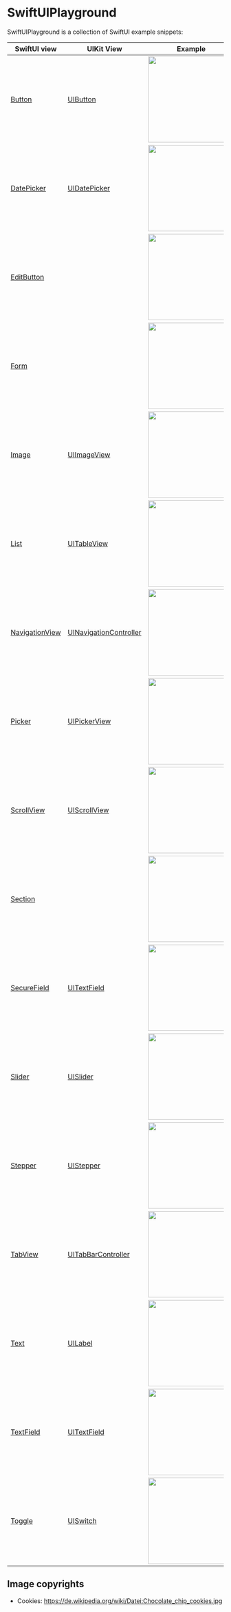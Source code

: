 # SwiftUIPlayground

SwiftUIPlayground is a collection of SwiftUI example snippets:

SwiftUI view                             | UIKit View                                             | Example
---------------------------------------- | ------------------------------------------------------ | --------------------------------------------------------------------------
[Button][swiftui-button]                 | [UIButton][uikit-uibutton]                             | [<img src="docs/Button.png" width="200"/>][example-button]
[DatePicker][swiftui-datepicker]         | [UIDatePicker][uikit-uidatepicker]                     | [<img src="docs/DatePicker.png" width="200"/>][example-datepicker]
[EditButton][swiftui-editbutton]         |                                                        | [<img src="docs/EditButton.png" width="200"/>][example-editbutton]
[Form][swiftui-form]                     |                                                        | [<img src="docs/Form.png" width="200"/>][example-form]
[Image][swiftui-image]                   | [UIImageView][uikit-uiimageview]                       | [<img src="docs/Image.png" width="200"/>][example-image]
[List][swiftui-list]                     | [UITableView][uikit-uitableview]                       | [<img src="docs/List.png" width="200"/>][example-list]
[NavigationView][swiftui-navigationview] | [UINavigationController][uikit-uinavigationcontroller] | [<img src="docs/NavigationView.png" width="200"/>][example-navigationview]
[Picker][swiftui-picker]                 | [UIPickerView][uikit-uipickerview]                     | [<img src="docs/Picker.png" width="200"/>][example-picker]
[ScrollView][swiftui-scrollview]         | [UIScrollView][uikit-uiscrollview]                     | [<img src="docs/ScrollView.png" width="200"/>][example-scrollview]
[Section][swiftui-section]               |                                                        | [<img src="docs/Section.png" width="200"/>][example-section]
[SecureField][swiftui-securefield]       | [UITextField][uikit-uitextfield]                       | [<img src="docs/SecureField.png" width="200"/>][example-securefield]
[Slider][swiftui-slider]                 | [UISlider][uikit-uislider]                             | [<img src="docs/Slider.png" width="200"/>][example-slider]
[Stepper][swiftui-stepper]               | [UIStepper][uikit-uistepper]                           | [<img src="docs/Stepper.png" width="200"/>][example-stepper]
[TabView][swiftui-tabview]               | [UITabBarController][uikit-uitabbarcontroller]         | [<img src="docs/TabView.png" width="200"/>][example-tabview]
[Text][swiftui-text]                     | [UILabel][uikit-uilabel]                               | [<img src="docs/Text.png" width="200"/>][example-text]
[TextField][swiftui-textfield]           | [UITextField][uikit-uitextfield]                       | [<img src="docs/TextField.png" width="200"/>][example-textfield]
[Toggle][swiftui-toggle]                 | [UISwitch][uikit-uiswitch]                             | [<img src="docs/Toggle.png" width="200"/>][example-toggle]

[swiftui-button]: https://developer.apple.com/documentation/swiftui/button
[example-button]: https://github.com/ralfebert/SwiftUIPlayground/blob/master/SwiftUIPlayground/Views/ButtonExampleView.swift
[uikit-uibutton]: https://developer.apple.com/documentation/uikit/uibutton
[swiftui-datepicker]: https://developer.apple.com/documentation/swiftui/datepicker
[example-datepicker]: https://github.com/ralfebert/SwiftUIPlayground/blob/master/SwiftUIPlayground/Views/DatePickerExampleView.swift
[uikit-uidatepicker]: https://developer.apple.com/documentation/uikit/uidatepicker
[swiftui-editbutton]: https://developer.apple.com/documentation/swiftui/editbutton
[example-editbutton]: https://github.com/ralfebert/SwiftUIPlayground/blob/master/SwiftUIPlayground/Views/EditButtonExampleView.swift
[swiftui-form]: https://developer.apple.com/documentation/swiftui/form
[example-form]: https://github.com/ralfebert/SwiftUIPlayground/blob/master/SwiftUIPlayground/Views/ContactFormView.swift
[swiftui-image]: https://developer.apple.com/documentation/swiftui/image
[example-image]: https://github.com/ralfebert/SwiftUIPlayground/blob/master/SwiftUIPlayground/Views/ImageExampleView.swift
[uikit-uiimageview]: https://developer.apple.com/documentation/uikit/uiimageview
[swiftui-list]: https://developer.apple.com/documentation/swiftui/list
[example-list]: https://github.com/ralfebert/SwiftUIPlayground/blob/master/SwiftUIPlayground/Views/ListExampleView.swift
[uikit-uitableview]: https://developer.apple.com/documentation/uikit/uitableview
[swiftui-navigationview]: https://developer.apple.com/documentation/swiftui/navigationview
[example-navigationview]: https://github.com/ralfebert/SwiftUIPlayground/blob/master/SwiftUIPlayground/Views/NavigationViewExample.swift
[uikit-uinavigationcontroller]: https://developer.apple.com/documentation/uikit/uinavigationcontroller
[swiftui-picker]: https://developer.apple.com/documentation/swiftui/picker
[example-picker]: https://github.com/ralfebert/SwiftUIPlayground/blob/master/SwiftUIPlayground/Views/PickerExampleView.swift
[uikit-uipickerview]: https://developer.apple.com/documentation/uikit/uipickerview
[swiftui-scrollview]: https://developer.apple.com/documentation/swiftui/scrollview
[example-scrollview]: https://github.com/ralfebert/SwiftUIPlayground/blob/master/SwiftUIPlayground/Views/ScrollViewExample.swift
[uikit-uiscrollview]: https://developer.apple.com/documentation/uikit/uiscrollview
[swiftui-section]: https://developer.apple.com/documentation/swiftui/section
[example-section]: https://github.com/ralfebert/SwiftUIPlayground/blob/master/SwiftUIPlayground/Views/ContactFormView.swift
[swiftui-securefield]: https://developer.apple.com/documentation/swiftui/securefield
[example-securefield]: https://github.com/ralfebert/SwiftUIPlayground/blob/master/SwiftUIPlayground/Views/TextFieldExampleView.swift
[uikit-uitextfield]: https://developer.apple.com/documentation/uikit/uitextfield
[swiftui-slider]: https://developer.apple.com/documentation/swiftui/slider
[example-slider]: https://github.com/ralfebert/SwiftUIPlayground/blob/master/SwiftUIPlayground/Views/SliderExampleView.swift
[uikit-uislider]: https://developer.apple.com/documentation/uikit/uislider
[swiftui-stepper]: https://developer.apple.com/documentation/swiftui/stepper
[example-stepper]: https://github.com/ralfebert/SwiftUIPlayground/blob/master/SwiftUIPlayground/Views/StepperExampleView.swift
[uikit-uistepper]: https://developer.apple.com/documentation/uikit/uistepper
[swiftui-tabview]: https://developer.apple.com/documentation/swiftui/tabview
[example-tabview]: https://github.com/ralfebert/SwiftUIPlayground/blob/master/SwiftUIPlayground/Views/MainView.swift
[uikit-uitabbarcontroller]: https://developer.apple.com/documentation/uikit/uitabbarcontroller
[swiftui-text]: https://developer.apple.com/documentation/swiftui/text
[example-text]: https://github.com/ralfebert/SwiftUIPlayground/blob/master/SwiftUIPlayground/Views/TextExampleView.swift
[uikit-uilabel]: https://developer.apple.com/documentation/uikit/uilabel
[swiftui-textfield]: https://developer.apple.com/documentation/swiftui/textfield
[example-textfield]: https://github.com/ralfebert/SwiftUIPlayground/blob/master/SwiftUIPlayground/Views/TextFieldExampleView.swift
[uikit-uitextfield]: https://developer.apple.com/documentation/uikit/uitextfield
[swiftui-toggle]: https://developer.apple.com/documentation/swiftui/toggle
[example-toggle]: https://github.com/ralfebert/SwiftUIPlayground/blob/master/SwiftUIPlayground/Views/ToggleExampleView.swift
[uikit-uiswitch]: https://developer.apple.com/documentation/uikit/uiswitch

## Image copyrights

* Cookies:
  https://de.wikipedia.org/wiki/Datei:Chocolate_chip_cookies.jpg
